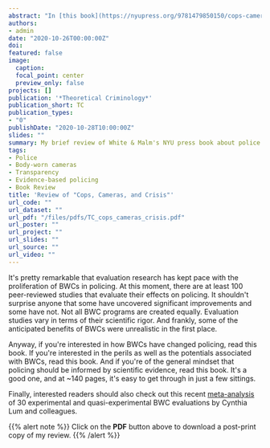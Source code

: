 ```yaml
---
abstract: "In [this book](https://nyupress.org/9781479850150/cops-cameras-and-crisis/), Michael White and Aili Malm review the benefits and limitations of police body-worn cameras (BWCs), with an eye toward their *potential* to increase transparency, accountability, and legitimacy. Key outcomes assessed include perceived procedural justice, use of force, complaints, criminal investigations, and officer activity (i.e., stops, citations, arrests, proactivity). They conclude that the body of evidence is promising: BWCs can be effective if implemented properly and expectations are managed." 
authors:
- admin
date: "2020-10-26T00:00:00Z"
doi: 
featured: false
image:
  caption: 
  focal_point: center
  preview_only: false
projects: []
publication: '*Theoretical Criminology*'
publication_short: TC
publication_types:
- "0"
publishDate: "2020-10-28T10:00:00Z"
slides: ""
summary: My brief review of White & Malm's NYU press book about police body-worn cameras. 
tags:
- Police
- Body-worn cameras
- Transparency
- Evidence-based policing
- Book Review
title: 'Review of "Cops, Cameras, and Crisis"'
url_code: ""
url_dataset: ""
url_pdf: "/files/pdfs/TC_cops_cameras_crisis.pdf"
url_poster: ""
url_project: ""
url_slides: ""
url_source: ""
url_video: ""
---
```


It's pretty remarkable that evaluation research has kept pace with the proliferation of BWCs in policing. At this moment, there are at least 100 peer-reviewed studies that evaluate their effects on policing. It shouldn't surprise anyone that some have uncovered significant improvements and some have not. Not all BWC programs are created equally. Evaluation studies vary in terms of their scientific rigor. And frankly, some of the anticipated benefits of BWCs were unrealistic in the first place. 

Anyway, if you're interested in how BWCs have changed policing, read this book. If you're interested in the perils as well as the potentials associated with BWCs, read this book. And if you're of the general mindset that policing should be informed by scientific evidence, read this book. It's a good one, and at ~140 pages, it's easy to get through in just a few sittings. 

Finally, interested readers should also check out this recent [meta-analysis](https://onlinelibrary.wiley.com/doi/10.1002/cl2.1112) of 30 experimental and quasi-experimental BWC evaluations by Cynthia Lum and colleagues.

{{% alert note %}}
Click on the **PDF** button above to download a post-print copy of my review.
{{% /alert %}}
